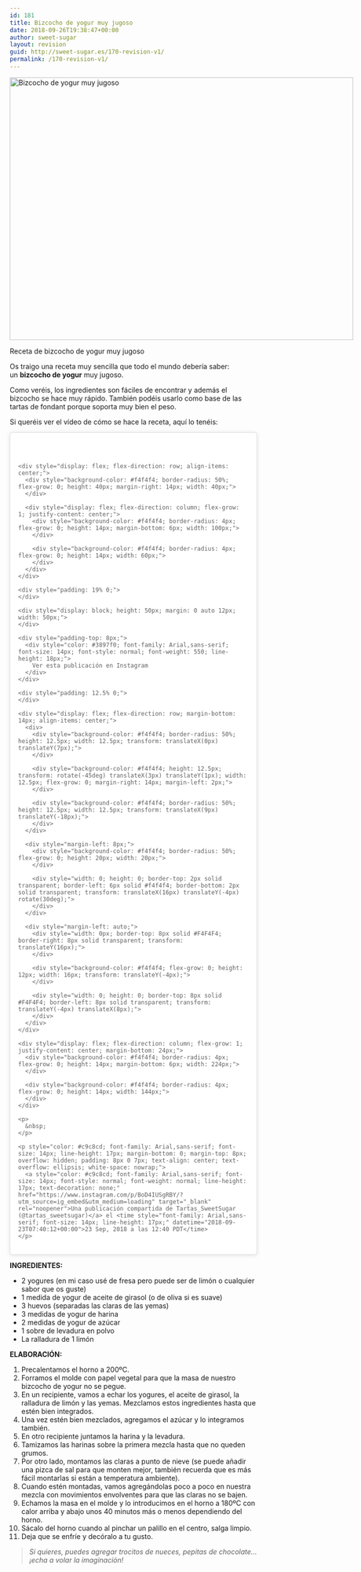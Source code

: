 ```yaml
---
id: 181
title: Bizcocho de yogur muy jugoso
date: 2018-09-26T19:38:47+00:00
author: sweet-sugar
layout: revision
guid: http://sweet-sugar.es/170-revision-v1/
permalink: /170-revision-v1/
---
```

<div id="attachment_175" style="width: 710px" class="wp-caption alignnone">
  <a href="http://sweet-sugar.es/wp-content/uploads/2018/09/receta-bizcocho-yogur-jugoso-sweetsugar.jpg"><img class="size-full wp-image-175" src="http://sweet-sugar.es/wp-content/uploads/2018/09/receta-bizcocho-yogur-jugoso-sweetsugar.jpg" alt="Bizcocho de yogur muy jugoso" width="700" height="535" srcset="http://sweet-sugar.es/wp-content/uploads/2018/09/receta-bizcocho-yogur-jugoso-sweetsugar.jpg 700w, http://sweet-sugar.es/wp-content/uploads/2018/09/receta-bizcocho-yogur-jugoso-sweetsugar-300x229.jpg 300w" sizes="(max-width: 700px) 100vw, 700px" /></a>
  
  <p class="wp-caption-text">
    Receta de bizcocho de yogur muy jugoso
  </p>
</div>

Os traigo una receta muy sencilla que todo el mundo debería saber: un **bizcocho de yogur** muy jugoso.

Como veréis, los ingredientes son fáciles de encontrar y además el bizcocho se hace muy rápido. También podéis usarlo como base de las tartas de fondant porque soporta muy bien el peso.

Si queréis ver el vídeo de cómo se hace la receta, aquí lo tenéis:

<blockquote class="instagram-media" style="background: #FFF; border: 0; border-radius: 3px; box-shadow: 0 0 1px 0 rgba(0,0,0,0.5),0 1px 10px 0 rgba(0,0,0,0.15); margin: 1px; max-width: 540px; min-width: 326px; padding: 0; width: calc(100% - 2px);" data-instgrm-permalink="https://www.instagram.com/p/BoD4IUSgRBY/?utm_source=ig_embed&utm_medium=loading" data-instgrm-version="12">
  <div style="padding: 16px;">
    <p>
      &nbsp;
    </p>
    
    <div style="display: flex; flex-direction: row; align-items: center;">
      <div style="background-color: #f4f4f4; border-radius: 50%; flex-grow: 0; height: 40px; margin-right: 14px; width: 40px;">
      </div>
      
      <div style="display: flex; flex-direction: column; flex-grow: 1; justify-content: center;">
        <div style="background-color: #f4f4f4; border-radius: 4px; flex-grow: 0; height: 14px; margin-bottom: 6px; width: 100px;">
        </div>
        
        <div style="background-color: #f4f4f4; border-radius: 4px; flex-grow: 0; height: 14px; width: 60px;">
        </div>
      </div>
    </div>
    
    <div style="padding: 19% 0;">
    </div>
    
    <div style="display: block; height: 50px; margin: 0 auto 12px; width: 50px;">
    </div>
    
    <div style="padding-top: 8px;">
      <div style="color: #3897f0; font-family: Arial,sans-serif; font-size: 14px; font-style: normal; font-weight: 550; line-height: 18px;">
        Ver esta publicación en Instagram
      </div>
    </div>
    
    <div style="padding: 12.5% 0;">
    </div>
    
    <div style="display: flex; flex-direction: row; margin-bottom: 14px; align-items: center;">
      <div>
        <div style="background-color: #f4f4f4; border-radius: 50%; height: 12.5px; width: 12.5px; transform: translateX(0px) translateY(7px);">
        </div>
        
        <div style="background-color: #f4f4f4; height: 12.5px; transform: rotate(-45deg) translateX(3px) translateY(1px); width: 12.5px; flex-grow: 0; margin-right: 14px; margin-left: 2px;">
        </div>
        
        <div style="background-color: #f4f4f4; border-radius: 50%; height: 12.5px; width: 12.5px; transform: translateX(9px) translateY(-18px);">
        </div>
      </div>
      
      <div style="margin-left: 8px;">
        <div style="background-color: #f4f4f4; border-radius: 50%; flex-grow: 0; height: 20px; width: 20px;">
        </div>
        
        <div style="width: 0; height: 0; border-top: 2px solid transparent; border-left: 6px solid #f4f4f4; border-bottom: 2px solid transparent; transform: translateX(16px) translateY(-4px) rotate(30deg);">
        </div>
      </div>
      
      <div style="margin-left: auto;">
        <div style="width: 0px; border-top: 8px solid #F4F4F4; border-right: 8px solid transparent; transform: translateY(16px);">
        </div>
        
        <div style="background-color: #f4f4f4; flex-grow: 0; height: 12px; width: 16px; transform: translateY(-4px);">
        </div>
        
        <div style="width: 0; height: 0; border-top: 8px solid #F4F4F4; border-left: 8px solid transparent; transform: translateY(-4px) translateX(8px);">
        </div>
      </div>
    </div>
    
    <div style="display: flex; flex-direction: column; flex-grow: 1; justify-content: center; margin-bottom: 24px;">
      <div style="background-color: #f4f4f4; border-radius: 4px; flex-grow: 0; height: 14px; margin-bottom: 6px; width: 224px;">
      </div>
      
      <div style="background-color: #f4f4f4; border-radius: 4px; flex-grow: 0; height: 14px; width: 144px;">
      </div>
    </div>
    
    <p>
      &nbsp;
    </p>
    
    <p style="color: #c9c8cd; font-family: Arial,sans-serif; font-size: 14px; line-height: 17px; margin-bottom: 0; margin-top: 8px; overflow: hidden; padding: 8px 0 7px; text-align: center; text-overflow: ellipsis; white-space: nowrap;">
      <a style="color: #c9c8cd; font-family: Arial,sans-serif; font-size: 14px; font-style: normal; font-weight: normal; line-height: 17px; text-decoration: none;" href="https://www.instagram.com/p/BoD4IUSgRBY/?utm_source=ig_embed&utm_medium=loading" target="_blank" rel="noopener">Una publicación compartida de Tartas_SweetSugar (@tartas_sweetsugar)</a> el <time style="font-family: Arial,sans-serif; font-size: 14px; line-height: 17px;" datetime="2018-09-23T07:40:12+00:00">23 Sep, 2018 a las 12:40 PDT</time>
    </p>
  </div>
</blockquote>

  
**INGREDIENTES:**

  * 2 yogures (en mi caso usé de fresa pero puede ser de limón o cualquier sabor que os guste)
  * 1 medida de yogur de aceite de girasol (o de oliva si es suave)
  * 3 huevos (separadas las claras de las yemas)
  * 3 medidas de yogur de harina
  * 2 medidas de yogur de azúcar
  * 1 sobre de levadura en polvo
  * La ralladura de 1 limón

**ELABORACIÓN:**

  1. Precalentamos el horno a 200ºC.
  2. Forramos el molde con papel vegetal para que la masa de nuestro bizcocho de yogur no se pegue.
  3. En un recipiente, vamos a echar los yogures, el aceite de girasol, la ralladura de limón y las yemas. Mezclamos estos ingredientes hasta que estén bien integrados.
  4. Una vez estén bien mezclados, agregamos el azúcar y lo integramos también.
  5. En otro recipiente juntamos la harina y la levadura.
  6. Tamizamos las harinas sobre la primera mezcla hasta que no queden grumos.
  7. Por otro lado, montamos las claras a punto de nieve (se puede añadir una pizca de sal para que monten mejor, también recuerda que es más fácil montarlas si están a temperatura ambiente).
  8. Cuando estén montadas, vamos agregándolas poco a poco en nuestra mezcla con movimientos envolventes para que las claras no se bajen.
  9. Echamos la masa en el molde y lo introducimos en el horno a 180ºC con calor arriba y abajo unos 40 minutos más o menos dependiendo del horno.
 10. Sácalo del horno cuando al pinchar un palillo en el centro, salga limpio.
 11. Deja que se enfríe y decóralo a tu gusto.

> _Si quieres, puedes agregar trocitos de nueces, pepitas de chocolate&#8230; ¡echa a volar la imaginación!_